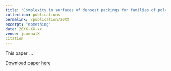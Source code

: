 ```yaml
---
title: "Complexity in surfaces of densest packings for families of polyhedra"
collection: publications
permalink: /publication/20XX
excerpt: "something"
date: 20XX-XX-xx
venue: journalX
citation
---
```

This paper ...

[Download paper here](http://academicpages.github.io/files/paper1.pdf)
